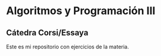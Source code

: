 # Algoritmos y Programación III
## Cátedra Corsi/Essaya

Este es mi repositorio con ejercicios de la materia.

